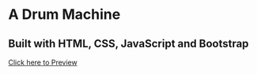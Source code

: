 # A Drum Machine

## Built with HTML, CSS, JavaScript and Bootstrap

[Click here to Preview](https://iamrealecstasy.github.io/drum_machine/)
